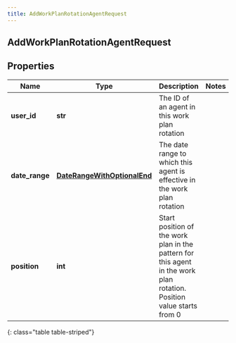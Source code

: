 ```yaml
---
title: AddWorkPlanRotationAgentRequest
---
```

## AddWorkPlanRotationAgentRequest

## Properties

|Name | Type | Description | Notes|
|------------ | ------------- | ------------- | -------------|
| **user_id** | **str** | The ID of an agent in this work plan rotation | |
| **date_range** | [**DateRangeWithOptionalEnd**](DateRangeWithOptionalEnd.html) | The date range to which this agent is effective in the work plan rotation | |
| **position** | **int** | Start position of the work plan in the pattern for this agent in the work plan rotation. Position value starts from 0 | |
{: class="table table-striped"}


